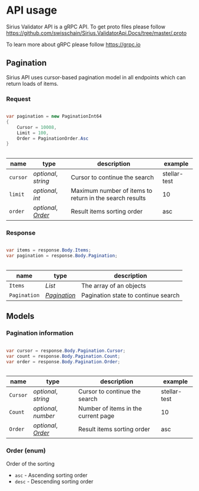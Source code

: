 # API usage

Sirius Validator API is a gRPC API. To get proto files please follow https://github.com/swisschain/Sirius.ValidatorApi.Docs/tree/master/.proto

To learn more about gRPC please follow https://grpc.io

## Pagination

Sirius API uses cursor-based pagination model in all endpoints which can return loads of items.

### Request

```csharp

var pagination = new PaginationInt64
{
    Cursor = 10008,
    Limit = 100,
    Order = PaginationOrder.Asc
}
                
```

name | type | description | example
---- | ---- | ----------- | -------
`cursor` | *optional*, *string* | Cursor to continue the search | stellar-test
`limit` | *optional*, *int* | Maximum number of items to return in the search results | 10
`order` | *optional*, *[Order](#api-usage-models-order-enum)* | Result items sorting order | asc



### Response

```csharp

var items = response.Body.Items;
var pagination = response.Body.Pagination;
                
```

name | type | description 
---- | ---- | ----------- 
`Items` | *List<T>* | The array of an objects
`Pagination` | *[Pagination](#api-usage-models-pagination-information)* | Pagination state to continue search

## Models

### Pagination information 

```csharp

var cursor = response.Body.Pagination.Cursor;
var count = response.Body.Pagination.Count;
var order = response.Body.Pagination.Order;
                
```

name | type | description | example
---- | ---- | ----------- | -------
`Cursor` | *optional*, *string* | Cursor to continue the search | stellar-test
`Count` | *optional*, *number* | Number of items in the current page | 10
`Order` | *optional*, *[Order](#order-enum)* | Result items sorting order | asc

### Order (enum)

Order of the sorting

+ `asc` - Ascending sorting order
+ `desc` - Descending sorting order
